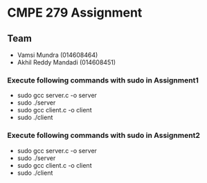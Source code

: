 # CMPE 279 Assignment

## Team

- Vamsi Mundra (014608464)
- Akhil Reddy Mandadi (014608451)

### Execute following commands with sudo in Assignment1

- sudo gcc server.c -o server
- sudo ./server
- sudo gcc client.c -o client
- sudo ./client

### Execute following commands with sudo in Assignment2

- sudo gcc server.c -o server
- sudo ./server
- sudo gcc client.c -o client
- sudo ./client
